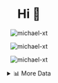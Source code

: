 <h1 align="center">Hi 👋</h1>

<p align="center"> <img src="https://komarev.com/ghpvc/?username=michael-xt" alt="michael-xt" /> 
</p>

<p align="center"><img align="center" src="https://github-readme-stats.vercel.app/api/top-langs/?username=michael-xt&layout=compact&theme=dark&show_icons=true" alt="michael-xt" /></p>
<p align="center"><img align="center" src="https://github-readme-stats.vercel.app/api?username=michael-xt&show_icons=true&theme=dark&show_icons=true" alt="michael-xt" /></p>

<details align="center"><summary>📊 More Data</summary>
<p>

<!--START_SECTION:waka-->
**🐱 My Github Data** 

> 🏆 8 Contributions in the Year 2021
 > 
> 📦 11.1 MB Used in Github's Storage 
 > 
> 🚫 Not Opted to Hire
 > 
> 📜 18 Public Repositories 
 > 
> 🔑 22 Private Repositories  
 > 
**I'm an Early 🐤** 
```text
🌞 Morning    87 commits     █████████░░░░░░░░░░░░░░░░   35.8% 
🌆 Daytime    66 commits     ██████░░░░░░░░░░░░░░░░░░░   27.16% 
🌃 Evening    87 commits     █████████░░░░░░░░░░░░░░░░   35.8% 
🌙 Night      3 commits      ░░░░░░░░░░░░░░░░░░░░░░░░░   1.23%
```
📅 **I'm Most Productive on Wednesday** 

```text
Monday       14 commits     █░░░░░░░░░░░░░░░░░░░░░░░░   5.76% 
Tuesday      32 commits     ███░░░░░░░░░░░░░░░░░░░░░░   13.17% 
Wednesday    50 commits     █████░░░░░░░░░░░░░░░░░░░░   20.58% 
Thursday     48 commits     █████░░░░░░░░░░░░░░░░░░░░   19.75% 
Friday       43 commits     ████░░░░░░░░░░░░░░░░░░░░░   17.7% 
Saturday     22 commits     ██░░░░░░░░░░░░░░░░░░░░░░░   9.05% 
Sunday       34 commits     ███░░░░░░░░░░░░░░░░░░░░░░   13.99%
```


📊 **This Week I Spent My Time On** 

```text
🔥 Editors: 
VS Code                  2 hrs 36 mins       █████████████████████████   100.0%
💻 Operating System: 
Windows                  2 hrs 36 mins       █████████████████████████   100.0%
```

**I Mostly Code in JavaScript** 

```text
JavaScript               6 repos             ███████░░░░░░░░░░░░░░░░░░   30.0% 
C#                       5 repos             ██████░░░░░░░░░░░░░░░░░░░   25.0% 
Lua                      2 repos             ██░░░░░░░░░░░░░░░░░░░░░░░   10.0% 
Vue                      2 repos             ██░░░░░░░░░░░░░░░░░░░░░░░   10.0% 
Java                     1 repo              █░░░░░░░░░░░░░░░░░░░░░░░░   5.0%
```



<!--END_SECTION:waka-->
</p>
